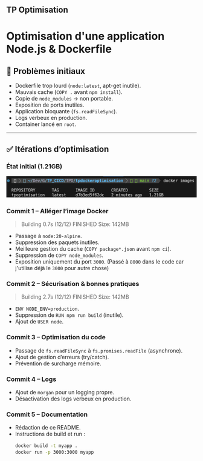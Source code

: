 ## TP Optimisation

# Optimisation d'une application Node.js & Dockerfile

## 🐛 Problèmes initiaux
- Dockerfile trop lourd (`node:latest`, apt-get inutile).
- Mauvais cache (`COPY .` avant `npm install`).
- Copie de `node_modules` → non portable.
- Exposition de ports inutiles.
- Application bloquante (`fs.readFileSync`).
- Logs verbeux en production.
- Container lancé en `root`.
---

## ✅ Itérations d’optimisation

### État initial (1.21GB)
![](./DockerImageInitial.png)

### Commit 1 – Alléger l’image Docker
> Building 0.7s (12/12) FINISHED 
> Size: 142MB
- Passage à `node:20-alpine`.
- Suppression des paquets inutiles.
- Meilleure gestion du cache (`COPY package*.json` avant `npm ci`).
- Suppression de `COPY node_modules`.
- Exposition uniquement du port `3000`. (Passé à `8000` dans le code car j'utilise déjà le `3000` pour autre chose)

### Commit 2 – Sécurisation & bonnes pratiques
> Building 2.7s (12/12) FINISHED
> Size: 142MB
- `ENV NODE_ENV=production`.
- Suppression de `RUN npm run build` (inutile).
- Ajout de `USER node`.

### Commit 3 – Optimisation du code
- Passage de `fs.readFileSync` à `fs.promises.readFile` (asynchrone).
- Ajout de gestion d’erreurs (try/catch).
- Prévention de surcharge mémoire.

### Commit 4 – Logs
- Ajout de `morgan` pour un logging propre.
- Désactivation des logs verbeux en production.

### Commit 5 – Documentation
- Rédaction de ce README.
- Instructions de build et run :
  ```bash
  docker build -t myapp .
  docker run -p 3000:3000 myapp
